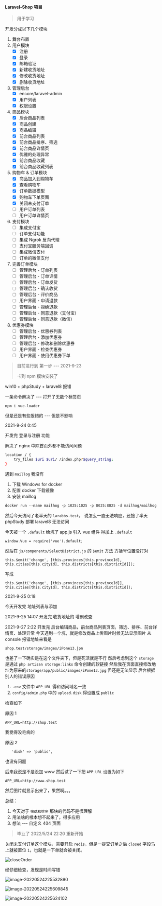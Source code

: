 #### Laravel-Shop 项目
> 用于学习

开发分成以下几个模块
1. 舞台布置
2. 用户模块
   - [x] 注册
   - [x] 登录
   - [x] 邮箱验证
   - [x] 新建收货地址
   - [x] 修改收货地址
   - [x] 删除收货地址
3. 管理后台
   - [x] encore/laravel-admin
   - [x] 用户列表
   - [x] 权限设置
4. 商品模块
   - [x] 后台商品列表
   - [x] 商品创建
   - [x] 商品编辑
   - [x] 前台商品列表
   - [x] 前台商品排序、筛选
   - [x] 前台商品详情页
   - [x] 优雅的处理异常
   - [x] 前台商品收藏
   - [x] 前台商品收藏列表
5. 购物车 & 订单模块
   - [x] 商品加入到购物车
   - [x] 查看购物车
   - [x] 订单数据模型
   - [x] 购物车下单页面
   - [x] 关闭未支付订单
   - [ ] 用户订单列表
   - [ ] 用户订单详情页
6. 支付模块
    - [ ] 集成支付宝
    - [ ] 订单支付功能
    - [ ] 集成 Ngrok 反向代理
    - [ ] 支付宝服务端回调
    - [ ] 集成微信支付
    - [ ] 订单的微信支付
7. 完善订单模块
    - [ ] 管理后台 - 订单列表
    - [ ] 管理后台 - 订单详情
    - [ ] 管理后台 - 订单发货
    - [ ] 管理后台 - 确认收货
    - [ ] 管理后台 - 评价商品
    - [ ] 用户界面 - 申请退款
    - [ ] 管理后台 - 拒绝退款
    - [ ] 管理后台 - 同意退款（支付宝）
    - [ ] 管理后台 - 同意退款（微信）
8. 优惠券模块
   - [ ] 管理后台 - 优惠券列表
   - [ ] 管理后台 - 添加优惠券
   - [ ] 管理后台 - 修改和删除优惠券
   - [ ] 用户界面 - 检查优惠券
   - [ ] 用户界面 - 使用优惠券下单

> 目前进行到 第一步 --- 2021-9-23
>  
> 卡到 npm 模块安装了


win10 + phpStudy + laravel8 报错


一条命令解决了 --- 打开了无数个标签页
```
npm i vue-loader
```
但是还是有些报错的 --- 但是不影响

2021-9-24 0:45

开发完 登录与注册 功能

解决了 nginx 中除首页外都不能访问问题
```bash
location / {
    try_files $uri $uri/ /index.php?$query_string;
}
```

遇到 `maillog` 我没有
1. 下载 Windows for docker
2. 配置 docker 下载镜像
3. 安装 maillog
```dockerfile
docker run --name mailhog -p 1025:1025 -p 8025:8025 -d mailhog/mailhog
```

然后今天访问了老半天的 `larabbs.test`， 说怎么一直无法响应，还搜了半天 phpStudy 部署 laravel8 无法访问

今天被一个 `.default` 给坑了
app.js 引入 vue 组件 得加上 `.default`
```
window.Vue = require('vue').default;
```

然后在 `js/components/SelectDistrict.js` 的 `$emit` 方法 方括号位置没打对
```
this.$emit('change', [this.provinces[this.provinceId], this.cities[this.cityId], this.districts[this.districtId]]);
```
写成
```
this.$emit('change', [this.provinces[this.provinceId]], this.cities[this.cityId], this.districts[this.districtId]);
```

2021-9-25 0:18

今天开发完 地址列表与添加

2021-9-25
14:07
开发完 收货地址的 增删改查

2021-9-27 2:22
开发完 后台编辑商品，前台商品列表页面，筛选、排序、前台详情页、处理异常
今天遇到一个坑，就是修改商品上传图片时候无法显示图片
从 console 报错地址来看是
```
shop.test/storage/images/iPone13.jpn
```
也差了一下确实是在这个文件夹下，但是死活就是不行
然后考虑到这个 `storage` 是通过 `php artisan storage:links` 命令创建的软链接
然后我在页面直接修改地址为原来的`storage/app/public/images/iPone13.jpg` 但还是无法显示
后台根据别人的错误原因
1. `.env` 文件中 `APP_URL` 得和访问域名一致
2. `config/admin.php` 中的 `upload.disk` 得设置成 `public`

检查如下

原因 1
```
APP_URL=http://shop.test
```
我觉得没毛病的

原因 2
```
   'disk' => 'public',
```
也没有问题

后来我说是不是没加 www
然后试了一下把 `APP_URL` 设置为如下
```
APP_URL=http://www.shop.test
```
然后图片就显示出来了，果然啊。。。

总结：
1. 今天对于 `筛选和排序` 那块的代码不是很理解
2. 用法啥的根本想不起来了，得多应用
3. 想法 --- 自定义 404 页面

> 毕业了 2022/5/24 22:20 重新开始

关闭未支付订单这个模块，需要开启 `redis`，但是一提交订单之后 `closed` 字段马上就被置位 `1`，也就是一下单就会被关闭。 

![closeOrder](https://s2.loli.net/2022/05/24/oJ71v3xW8Y9iDjm.gif)

经仔细检查，发现是时间写错

![image-20220524225532880](https://s2.loli.net/2022/05/24/gQGMOExSNuR4BqK.png)

![image-20220524225609845](https://s2.loli.net/2022/05/24/KbZRSI83VLCtA2z.png)

![image-20220524225624102](https://s2.loli.net/2022/05/24/UsEVuq2IGjzm34l.png)
